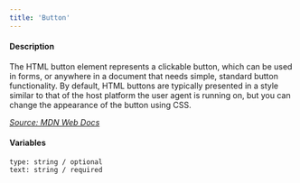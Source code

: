 ```yaml
---
title: 'Button'
---
```

#### Description
The HTML button element represents a clickable button, which can be used in forms, or anywhere in a document that needs simple, standard button functionality. By default, HTML buttons are typically presented in a style similar to that of the host platform the user agent is running on, but you can change the appearance of the button using CSS.

*[Source: MDN Web Docs](https://developer.mozilla.org/en-US/docs/Web/HTML/Element/button)*

#### Variables
~~~
type: string / optional
text: string / required
~~~


